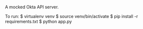 A mocked Okta API server.

To run:
$ virtualenv venv
$ source venv/bin/activate
$ pip install -r requirements.txt
$ python app.py
